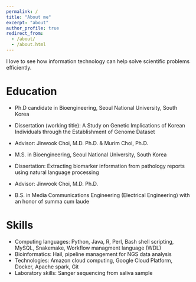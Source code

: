 ```yaml
---
permalink: /
title: "About me"
excerpt: "about"
author_profile: true
redirect_from: 
  - /about/
  - /about.html
---
```


I love to see how information technology can help solve scientific problems efficiently. 


Education
======
* Ph.D candidate in Bioengineering, Seoul National University, South Korea
 * Dissertation (working title): A Study on Genetic Implications of Korean Individuals through the Establishment of Genome Dataset
 * Advisor: Jinwook Choi, M.D. Ph.D. & Murim Choi, Ph.D.

* M.S. in Bioengineering, Seoul National University, South Korea
 * Dissertation: Extracting biomarker information from pathology reports using natural language processing
 * Advisor: Jinwook Choi, M.D. Ph.D.

* B.S. in Media Communications Engineering (Electrical Engineering) with an honor of summa cum laude


Skills
======
* Computing languages: Python, Java, R, Perl, Bash shell scripting, MySQL, Snakemake, Workflow managment language (WDL)
* Bioinformatics: Hail, pipeline management for NGS data analysis
* Technologies: Amazon cloud computing, Google Cloud Platform, Docker, Apache spark, Git
* Laboratory skills: Sanger sequencing from saliva sample
